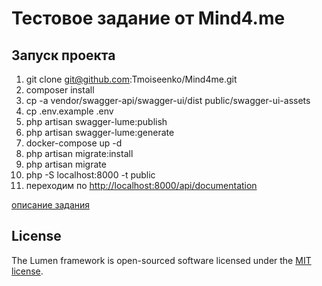 # Тестовое задание от Mind4.me

## Запуск проекта

1. git clone git@github.com:Tmoiseenko/Mind4me.git 
2. composer install 
3. cp -a vendor/swagger-api/swagger-ui/dist public/swagger-ui-assets 
4. cp .env.example .env 
5. php artisan swagger-lume:publish 
6. php artisan swagger-lume:generate 
7. docker-compose up -d 
8. php artisan migrate:install 
9. php artisan migrate 
10. php -S localhost:8000 -t public 
11. переходим по [http://localhost:8000/api/documentation](http://localhost:8000/api/documentation)

[описание задания](https://docs.google.com/document/d/17UdW6dKeHSMtWE7zGK3bQzhFMYRyQAeIjark85TBKjs/edit#heading=h.owcnn53oqkjk)

## License

The Lumen framework is open-sourced software licensed under the [MIT license](https://opensource.org/licenses/MIT).
